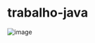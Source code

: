 # trabalho-java

![image](https://github.com/user-attachments/assets/f2a7e6c5-5125-4b63-b8fc-668588d3f708)

